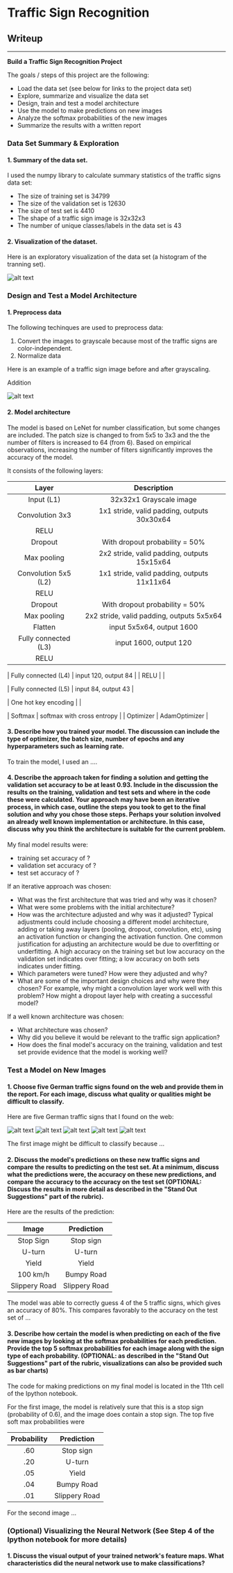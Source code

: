 # **Traffic Sign Recognition** 

## Writeup
---

**Build a Traffic Sign Recognition Project**

The goals / steps of this project are the following:
* Load the data set (see below for links to the project data set)
* Explore, summarize and visualize the data set
* Design, train and test a model architecture
* Use the model to make predictions on new images
* Analyze the softmax probabilities of the new images
* Summarize the results with a written report


[//]: # (Image References)

[image1]: ./examples/histogram.png "Visualization"
[image2]: ./examples/grayscale.jpg "Grayscaling"
[image3]: ./examples/random_noise.jpg "Random Noise"
[image4]: ./examples/placeholder.png "Traffic Sign 1"
[image5]: ./examples/placeholder.png "Traffic Sign 2"
[image6]: ./examples/placeholder.png "Traffic Sign 3"
[image7]: ./examples/placeholder.png "Traffic Sign 4"
[image8]: ./examples/placeholder.png "Traffic Sign 5" 

### Data Set Summary & Exploration

#### 1. Summary of the data set. 

I used the numpy library to calculate summary statistics of the traffic
signs data set:

* The size of training set is 34799
* The size of the validation set is 12630
* The size of test set is 4410 
* The shape of a traffic sign image is 32x32x3
* The number of unique classes/labels in the data set is 43

#### 2. Visualization of the dataset.

Here is an exploratory visualization of the data set (a histogram of the tranning set).

![alt text][image1]

### Design and Test a Model Architecture

#### 1. Preprocess data
The following techinques are used to preprocess data: 
1. Convert the images to grayscale because most of the traffic signs are color-independent. 
2. Normalize data

Here is an example of a traffic sign image before and after grayscaling.

Addition

![alt text][image2]


#### 2. Model architecture
The model is based on LeNet for number classification, but some changes are included. 
The patch size is changed to from 5x5 to 3x3 and the the number of filters is increased to 64 (from 6).
Based on empirical observations, increasing the number of filters significantly improves the accuracy of the model. 

It consists of the following layers:

| Layer         		|     Description	        					| 
|:---------------------:|:---------------------------------------------:| 
| Input (L1)        | 32x32x1 Grayscale image   							| 
| Convolution 3x3     	| 1x1 stride, valid padding, outputs 30x30x64 	|
| RELU					|												|
| Dropout					|	With dropout probability = 50%											|
| Max pooling	      	| 2x2 stride, valid padding, outputs 15x15x64 				|
| Convolution 5x5 (L2)  | 1x1 stride, valid padding, outputs 11x11x64 	|
| RELU					|												|
| Dropout					|	With dropout probability = 50%											|
| Max pooling	      	| 2x2 stride, valid padding, outputs 5x5x64 				|
| Flatten | input 5x5x64, output 1600 |
| Fully connected	(L3)	| input 1600, output 120  									|
| RELU					|												|

| Fully connected	(L4)	| input 120, output  84 						|
| RELU					|												|

| Fully connected	(L5)	| input 84, output  43 |


| One hot key encoding |        									|

| Softmax				| softmax with cross entropy        									|
|	Optimizer					|							AdamOptimizer					|

#### 3. Describe how you trained your model. The discussion can include the type of optimizer, the batch size, number of epochs and any hyperparameters such as learning rate.

To train the model, I used an ....

#### 4. Describe the approach taken for finding a solution and getting the validation set accuracy to be at least 0.93. Include in the discussion the results on the training, validation and test sets and where in the code these were calculated. Your approach may have been an iterative process, in which case, outline the steps you took to get to the final solution and why you chose those steps. Perhaps your solution involved an already well known implementation or architecture. In this case, discuss why you think the architecture is suitable for the current problem.

My final model results were:
* training set accuracy of ?
* validation set accuracy of ? 
* test set accuracy of ?

If an iterative approach was chosen:
* What was the first architecture that was tried and why was it chosen?
* What were some problems with the initial architecture?
* How was the architecture adjusted and why was it adjusted? Typical adjustments could include choosing a different model architecture, adding or taking away layers (pooling, dropout, convolution, etc), using an activation function or changing the activation function. One common justification for adjusting an architecture would be due to overfitting or underfitting. A high accuracy on the training set but low accuracy on the validation set indicates over fitting; a low accuracy on both sets indicates under fitting.
* Which parameters were tuned? How were they adjusted and why?
* What are some of the important design choices and why were they chosen? For example, why might a convolution layer work well with this problem? How might a dropout layer help with creating a successful model?

If a well known architecture was chosen:
* What architecture was chosen?
* Why did you believe it would be relevant to the traffic sign application?
* How does the final model's accuracy on the training, validation and test set provide evidence that the model is working well?
 

### Test a Model on New Images

#### 1. Choose five German traffic signs found on the web and provide them in the report. For each image, discuss what quality or qualities might be difficult to classify.

Here are five German traffic signs that I found on the web:

![alt text][image4] ![alt text][image5] ![alt text][image6] 
![alt text][image7] ![alt text][image8]

The first image might be difficult to classify because ...

#### 2. Discuss the model's predictions on these new traffic signs and compare the results to predicting on the test set. At a minimum, discuss what the predictions were, the accuracy on these new predictions, and compare the accuracy to the accuracy on the test set (OPTIONAL: Discuss the results in more detail as described in the "Stand Out Suggestions" part of the rubric).

Here are the results of the prediction:

| Image			        |     Prediction	        					| 
|:---------------------:|:---------------------------------------------:| 
| Stop Sign      		| Stop sign   									| 
| U-turn     			| U-turn 										|
| Yield					| Yield											|
| 100 km/h	      		| Bumpy Road					 				|
| Slippery Road			| Slippery Road      							|


The model was able to correctly guess 4 of the 5 traffic signs, which gives an accuracy of 80%. This compares favorably to the accuracy on the test set of ...

#### 3. Describe how certain the model is when predicting on each of the five new images by looking at the softmax probabilities for each prediction. Provide the top 5 softmax probabilities for each image along with the sign type of each probability. (OPTIONAL: as described in the "Stand Out Suggestions" part of the rubric, visualizations can also be provided such as bar charts)

The code for making predictions on my final model is located in the 11th cell of the Ipython notebook.

For the first image, the model is relatively sure that this is a stop sign (probability of 0.6), and the image does contain a stop sign. The top five soft max probabilities were

| Probability         	|     Prediction	        					| 
|:---------------------:|:---------------------------------------------:| 
| .60         			| Stop sign   									| 
| .20     				| U-turn 										|
| .05					| Yield											|
| .04	      			| Bumpy Road					 				|
| .01				    | Slippery Road      							|


For the second image ... 

### (Optional) Visualizing the Neural Network (See Step 4 of the Ipython notebook for more details)
#### 1. Discuss the visual output of your trained network's feature maps. What characteristics did the neural network use to make classifications?


